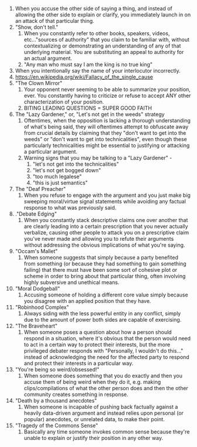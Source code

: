 1. When you accuse the other side of saying a thing, and instead of allowing the other side to explain or clarify, you immediately launch in on an attack of that particular thing.
2. "Show, don't tell."
	1. When you constantly refer to other books, speakers, videos, etc..."sources of authority" that you claim to be familiar with, without contextualizing or demonstrating an understanding of any of that underlying material. You are substituting an appeal to authority for an actual argument.
	2. "Any man who must say I am the king is no true king"
3. When you intentionally say the name of your interlocutor incorrectly.
4. https://en.wikipedia.org/wiki/Fallacy_of_the_single_cause
5. "The Clown Mirror"
	1. Your opponent never seeming to be able to summarize your position, ever. You constantly having to criticize or refuse to accept ANY other characterization of your position.
	2. BITING LEADING QUESTIONS = SUPER GOOD FAITH
7. The "Lazy Gardener," or, "Let's not get in the weeds" strategy
	1. Oftentimes, when the opposition is lacking a thorough understanding of what's being said, they will oftentimes attempt to obfuscate away from crucial details by claiming that they "don't want to get into the weeds" or "don't want to get into technicalities", even though these particularly technicalities might be essential to justifying or attacking a particular argument.
	2. Warning signs that you may be talking to a "Lazy Gardener" -
		1. "let's not get into the technicalities"
		2. "let's not get bogged down"
		3. "too much legalese"
		4. "this is just semantics"
8. The "Deaf Preacher"
	1. When you refuse to engage with the argument and you just make big sweeping moral/virtue signal statements while avoiding any factual response to what was previously said.
9. ."Debate Edging"
	1. When you constantly stack descriptive claims one over another that are clearly leading into a certain prescription that you never actually verbalize, causing other people to attack you on a prescriptive claim you've never made and allowing you to refute their arguments without addressing the obvious implications of what you're saying.
10. "Occam's Mallet"
	1. When someone suggests that simply because a party benefited from something (or because they had something to gain something failing) that there must have been some sort of cohesive plot or scheme in order to bring about that particular thing, often involving highly subversive and unethical means.
11. "Moral Dodgeball"
	1. Accusing someone of holding a different core value simply because you disagree with an applied position that they have.
12. "Robinhood Complex"
	1. Always siding with the less powerful entity in any conflict, simply due to the amount of power both sides are capable of exercising.
13. "The Braveheart"
	1. When someone poses a question about how a person should respond in a situation, where it's obvious that the person would need to act in a certain way to protect their interests, but the more privileged debater responds with "Personally, I wouldn't do this..." instead of acknowledging the need for the affected party to respond and protect their interests in a particular way.
14. "You're being so weird/obsessed!"
	1. When someone does something that you do exactly and then you accuse them of being weird when they do it, e.g. making clips/compilations of what the other person does and then the other community creates something in response.
15. "Death by a thousand anecdotes"
	1. When someone is incapable of pushing back factually against a heavily data-driven argument and instead relies upon personal (or popular) anecdotes, or unrelated data, to make their point.
16. "Tragedy of the Commons Sense"
	1. Basically any time someone invokes common sense because they're unable to explain or justify their position in any other way.